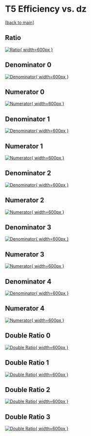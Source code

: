 # T5 Efficiency vs. dz

[[back to main](./)]



## Ratio

[![Ratio](../mtv/var/T5_xtr_0_1_eff_dz.png){ width=600px }](../mtv/var/T5_xtr_0_1_eff_dz.pdf)

## Denominator 0

[![Denominator](../mtv/den/T5_xtr_0_1_eff_dz_den0.png){ width=600px }](../mtv/den/T5_xtr_0_1_eff_dz_den0.pdf)

## Numerator 0

[![Numerator](../mtv/num/T5_xtr_0_1_eff_dz_num0.png){ width=600px }](../mtv/num/T5_xtr_0_1_eff_dz_num0.pdf)

## Denominator 1

[![Denominator](../mtv/den/T5_xtr_0_1_eff_dz_den1.png){ width=600px }](../mtv/den/T5_xtr_0_1_eff_dz_den1.pdf)

## Numerator 1

[![Numerator](../mtv/num/T5_xtr_0_1_eff_dz_num1.png){ width=600px }](../mtv/num/T5_xtr_0_1_eff_dz_num1.pdf)

## Denominator 2

[![Denominator](../mtv/den/T5_xtr_0_1_eff_dz_den2.png){ width=600px }](../mtv/den/T5_xtr_0_1_eff_dz_den2.pdf)

## Numerator 2

[![Numerator](../mtv/num/T5_xtr_0_1_eff_dz_num2.png){ width=600px }](../mtv/num/T5_xtr_0_1_eff_dz_num2.pdf)

## Denominator 3

[![Denominator](../mtv/den/T5_xtr_0_1_eff_dz_den3.png){ width=600px }](../mtv/den/T5_xtr_0_1_eff_dz_den3.pdf)

## Numerator 3

[![Numerator](../mtv/num/T5_xtr_0_1_eff_dz_num3.png){ width=600px }](../mtv/num/T5_xtr_0_1_eff_dz_num3.pdf)

## Denominator 4

[![Denominator](../mtv/den/T5_xtr_0_1_eff_dz_den4.png){ width=600px }](../mtv/den/T5_xtr_0_1_eff_dz_den4.pdf)

## Numerator 4

[![Numerator](../mtv/num/T5_xtr_0_1_eff_dz_num4.png){ width=600px }](../mtv/num/T5_xtr_0_1_eff_dz_num4.pdf)

## Double Ratio 0

[![Double Ratio](../mtv/ratio/T5_xtr_0_1_eff_dz_ratio0.png){ width=600px }](../mtv/ratio/T5_xtr_0_1_eff_dz_ratio0.pdf)

## Double Ratio 1

[![Double Ratio](../mtv/ratio/T5_xtr_0_1_eff_dz_ratio1.png){ width=600px }](../mtv/ratio/T5_xtr_0_1_eff_dz_ratio1.pdf)

## Double Ratio 2

[![Double Ratio](../mtv/ratio/T5_xtr_0_1_eff_dz_ratio2.png){ width=600px }](../mtv/ratio/T5_xtr_0_1_eff_dz_ratio2.pdf)

## Double Ratio 3

[![Double Ratio](../mtv/ratio/T5_xtr_0_1_eff_dz_ratio3.png){ width=600px }](../mtv/ratio/T5_xtr_0_1_eff_dz_ratio3.pdf)

